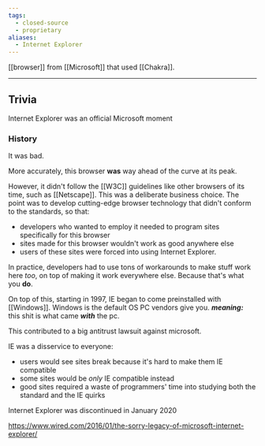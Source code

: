 ```yaml
---
tags:
  - closed-source
  - proprietary
aliases:
  - Internet Explorer
---
```

[[browser]] from [[Microsoft]] that used [[Chakra]].

---

## Trivia

Internet Explorer was an official Microsoft moment

### History

It was bad.

More accurately, this browser **was** way ahead of the curve at its peak.

However, it didn't follow the [[W3C]] guidelines like other browsers of its time, such as [[Netscape]].
This was a deliberate business choice.
The point was to develop cutting-edge browser technology that didn't conform to the standards, so that:
- developers who wanted to employ it needed to program sites specifically for this browser
- sites made for this browser wouldn't work as good anywhere else
- users of these sites were forced into using Internet Explorer.

In practice, developers had to use tons of workarounds to make stuff work here _too_, on top of making it work everywhere else. Because that's what you **do**.

On top of this, starting in 1997, IE began to come preinstalled with [[Windows]].
Windows is the default OS PC vendors give you.
**_meaning:_** this shit is what came _**with**_ the pc.

This contributed to a big antitrust lawsuit against microsoft.

IE was a disservice to everyone:
- users would see sites break because it's hard to make them IE compatible
- some sites would be _only_ IE compatible instead
- good sites required a waste of programmers' time into studying both the standard and the IE quirks

Internet Explorer was discontinued in January 2020

https://www.wired.com/2016/01/the-sorry-legacy-of-microsoft-internet-explorer/